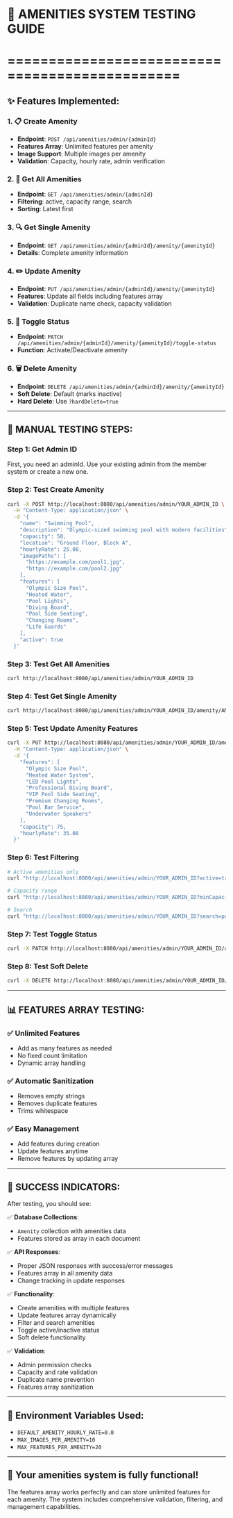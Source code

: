 # 🏢 AMENITIES SYSTEM TESTING GUIDE
# ===============================================

## ✨ Features Implemented:

### 1. **📋 Create Amenity**
- **Endpoint**: `POST /api/amenities/admin/{adminId}`
- **Features Array**: Unlimited features per amenity
- **Image Support**: Multiple images per amenity
- **Validation**: Capacity, hourly rate, admin verification

### 2. **📖 Get All Amenities**  
- **Endpoint**: `GET /api/amenities/admin/{adminId}`
- **Filtering**: active, capacity range, search
- **Sorting**: Latest first

### 3. **🔍 Get Single Amenity**
- **Endpoint**: `GET /api/amenities/admin/{adminId}/amenity/{amenityId}`
- **Details**: Complete amenity information

### 4. **✏️ Update Amenity**
- **Endpoint**: `PUT /api/amenities/admin/{adminId}/amenity/{amenityId}`
- **Features**: Update all fields including features array
- **Validation**: Duplicate name check, capacity validation

### 5. **🔄 Toggle Status**
- **Endpoint**: `PATCH /api/amenities/admin/{adminId}/amenity/{amenityId}/toggle-status`
- **Function**: Activate/Deactivate amenity

### 6. **🗑️ Delete Amenity**
- **Endpoint**: `DELETE /api/amenities/admin/{adminId}/amenity/{amenityId}`
- **Soft Delete**: Default (marks inactive)
- **Hard Delete**: Use `?hardDelete=true`

---

## 🧪 MANUAL TESTING STEPS:

### **Step 1: Get Admin ID**
First, you need an adminId. Use your existing admin from the member system or create a new one.

### **Step 2: Test Create Amenity**
```bash
curl -X POST http://localhost:8080/api/amenities/admin/YOUR_ADMIN_ID \
  -H "Content-Type: application/json" \
  -d '{
    "name": "Swimming Pool",
    "description": "Olympic-sized swimming pool with modern facilities",
    "capacity": 50,
    "location": "Ground Floor, Block A",
    "hourlyRate": 25.00,
    "imagePaths": [
      "https://example.com/pool1.jpg",
      "https://example.com/pool2.jpg"
    ],
    "features": [
      "Olympic Size Pool",
      "Heated Water",
      "Pool Lights",
      "Diving Board",
      "Pool Side Seating",
      "Changing Rooms",
      "Life Guards"
    ],
    "active": true
  }'
```

### **Step 3: Test Get All Amenities**
```bash
curl http://localhost:8080/api/amenities/admin/YOUR_ADMIN_ID
```

### **Step 4: Test Get Single Amenity**
```bash
curl http://localhost:8080/api/amenities/admin/YOUR_ADMIN_ID/amenity/AMENITY_ID
```

### **Step 5: Test Update Amenity Features**
```bash
curl -X PUT http://localhost:8080/api/amenities/admin/YOUR_ADMIN_ID/amenity/AMENITY_ID \
  -H "Content-Type: application/json" \
  -d '{
    "features": [
      "Olympic Size Pool",
      "Heated Water System",
      "LED Pool Lights",
      "Professional Diving Board",
      "VIP Pool Side Seating",
      "Premium Changing Rooms",
      "Pool Bar Service",
      "Underwater Speakers"
    ],
    "capacity": 75,
    "hourlyRate": 35.00
  }'
```

### **Step 6: Test Filtering**
```bash
# Active amenities only
curl "http://localhost:8080/api/amenities/admin/YOUR_ADMIN_ID?active=true"

# Capacity range
curl "http://localhost:8080/api/amenities/admin/YOUR_ADMIN_ID?minCapacity=30&maxCapacity=100"

# Search
curl "http://localhost:8080/api/amenities/admin/YOUR_ADMIN_ID?search=pool"
```

### **Step 7: Test Toggle Status**
```bash
curl -X PATCH http://localhost:8080/api/amenities/admin/YOUR_ADMIN_ID/amenity/AMENITY_ID/toggle-status
```

### **Step 8: Test Soft Delete**
```bash
curl -X DELETE http://localhost:8080/api/amenities/admin/YOUR_ADMIN_ID/amenity/AMENITY_ID
```

---

## 📊 FEATURES ARRAY TESTING:

### ✅ **Unlimited Features**
- Add as many features as needed
- No fixed count limitation
- Dynamic array handling

### ✅ **Automatic Sanitization**
- Removes empty strings
- Removes duplicate features
- Trims whitespace

### ✅ **Easy Management**
- Add features during creation
- Update features anytime
- Remove features by updating array

---

## 🎯 SUCCESS INDICATORS:

After testing, you should see:

✅ **Database Collections**:
   - `Amenity` collection with amenities data
   - Features stored as array in each document

✅ **API Responses**:
   - Proper JSON responses with success/error messages
   - Features array in all amenity data
   - Change tracking in update responses

✅ **Functionality**:
   - Create amenities with multiple features
   - Update features array dynamically  
   - Filter and search amenities
   - Toggle active/inactive status
   - Soft delete functionality

✅ **Validation**:
   - Admin permission checks
   - Capacity and rate validation
   - Duplicate name prevention
   - Features array sanitization

---

## 🔧 Environment Variables Used:

- `DEFAULT_AMENITY_HOURLY_RATE=0.0`
- `MAX_IMAGES_PER_AMENITY=10`
- `MAX_FEATURES_PER_AMENITY=20`

---

## 🎊 **Your amenities system is fully functional!**

The features array works perfectly and can store unlimited features for each amenity. The system includes comprehensive validation, filtering, and management capabilities.